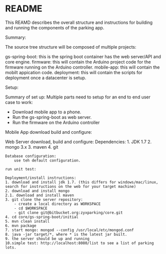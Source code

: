 # README #

This REAMD describes the overall structure and instructions for building and running the components of the parking app. 


Summary:

The source tree structure will be composed of multiple projects:

gs-spring-boot: this is the spring boot container has the web server/API and core engine. 
firmware: this will contain the Arduino project code for the firmware running on the Arduino controller. 
mobile-app: this will contain the mobilt appication code.
deployment: this will contain the scripts for deployment once a datacenter is setup.


Setup:

Summary of set up:
Multiple parts need to setup for an end to end user case to work: 
- Download mobile app to a phone. 
- Run the gs-spring-boot as web server. 
- Run the firmware on the Arduino controller

Mobile App download build and configure:

Web Server download, build and configure:
	Dependencies:
		1. JDK 1.7
		2. mongo 3.x
		3. maven
		4. git

	Database configuration:
	 	use teh default configuration.
	
  	run unit test:
	
	Deployment/install instructions:
	1. download and install jdk 1.7. (this differs for windows/mac/linux, search for instructions on the web for your target machine)
	2. download and install mongo
	2.1. download and install maven
	3. git clone the server repository:
		- create a local directory as WORKSPACE
		- cd $WORKSPACE
		- git clone git@bitbucket.org:zyxparking/core.git	
	4. cd core/gs-spring-boot/initial
	5. mvn clean install
	6. mvn package
	7. start mongo: mongod --config /usr/local/etc/mongod.conf
	8. java -jar target/*, where * is the latest jar built.
  	9. the server should be up and running	
	10.simple test: http://localhost:8080/list to see a list of parking lots.
		 

